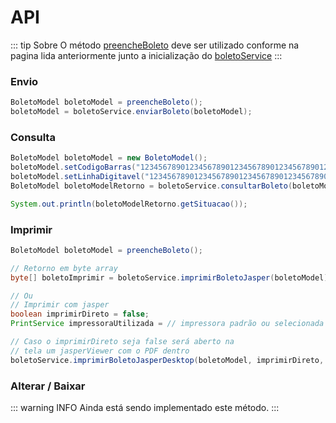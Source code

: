 # API

::: tip Sobre
O método [preencheBoleto](/boletos/sicoob/preenchimento) deve ser utilizado conforme 
na pagina lida anteriormente junto a inicialização do [boletoService](/boletos/sicoob/configuracoes)
:::

### Envio
```java
BoletoModel boletoModel = preencheBoleto();
boletoModel = boletoService.enviarBoleto(boletoModel);
```
### Consulta
```java
BoletoModel boletoModel = new BoletoModel();
boletoModel.setCodigoBarras("12345678901234567890123456789012345678901234");
boletoModel.setLinhaDigitavel("12345678901234567890123456789012345678901234567");
BoletoModel boletoModelRetorno = boletoService.consultarBoleto(boletoModel);

System.out.println(boletoModelRetorno.getSituacao());
```
### Imprimir
```java
BoletoModel boletoModel = preencheBoleto();

// Retorno em byte array
byte[] boletoImprimir = boletoService.imprimirBoletoJasper(boletoModel);

// Ou
// Imprimir com jasper 
boolean imprimirDireto = false;
PrintService impressoraUtilizada = // impressora padrão ou selecionada

// Caso o imprimirDireto seja false será aberto na 
// tela um jasperViewer com o PDF dentro
boletoService.imprimirBoletoJasperDesktop(boletoModel, imprimirDireto, impressoraPadrao);
```
### Alterar / Baixar
::: warning INFO
Ainda está sendo implementado este método.
:::
